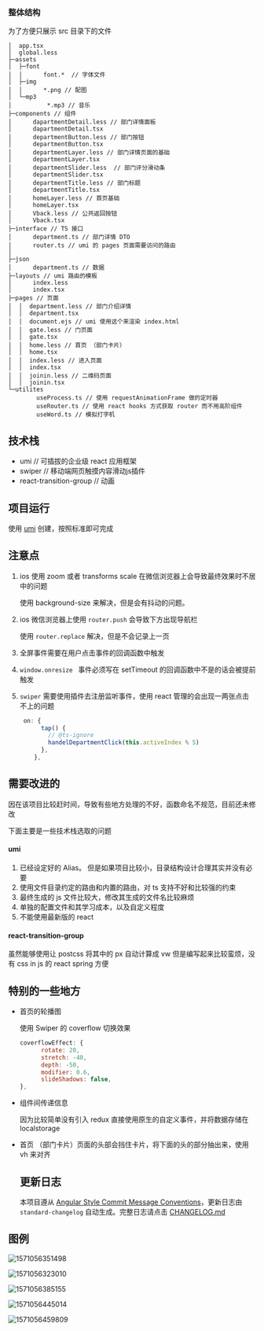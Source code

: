 ### 整体结构

为了方便只展示 src 目录下的文件

```
│  app.tsx
│  global.less
├─assets
│  ├─font
│  │      font.*  // 字体文件
│  ├─img
│  │      *.png // 配图
│  └─mp3
│          *.mp3 // 音乐
├─components // 组件
│      dapartmentDetail.less // 部门详情面板
│      dapartmentDetail.tsx
│      departmentButton.less // 部门按钮
│      departmentButton.tsx
│      departmentLayer.less // 部门详情页面的基础
│      departmentLayer.tsx
│      departmentSlider.less  // 部门评分滑动条
│      departmentSlider.tsx
│      departmentTitle.less // 部门标题
│      departmentTitle.tsx
│      homeLayer.less // 首页基础
│      homeLayer.tsx
│      Vback.less // 公共返回按钮
│      Vback.tsx
├─interface // TS 接口
│      department.ts // 部门详情 DTO
│      router.ts // umi 的 pages 页面需要访问的路由
│
├─json
│      department.ts // 数据
├─layouts // umi 路由的模板
│      index.less
│      index.tsx
├─pages // 页面
│  │  department.less // 部门介绍详情
│  │  department.tsx
│  │  document.ejs // umi 使用这个来渲染 index.html
│  │  gate.less // 门页面
│  │  gate.tsx
│  │  home.less // 首页 （部门卡片）
│  │  home.tsx
│  │  index.less // 进入页面
│  │  index.tsx
│  │  joinin.less // 二维码页面
│  │  joinin.tsx
└─utilites
        useProcess.ts // 使用 requestAnimationFrame 做的定时器
        useRouter.ts // 使用 react hooks 方式获取 router 而不用高阶组件
        useWord.ts // 模拟打字机
```

## 技术栈

- umi     // 可插拔的企业级 react 应用框架
- swiper  // 移动端网页触摸内容滑动js插件
- react-transition-group // 动画



## 项目运行

使用 [umi](https://umijs.org/) 创建，按照标准即可完成

## 注意点

1. ios 使用 zoom 或者 transforms scale 在微信浏览器上会导致最终效果时不居中的问题

   使用 background-size 来解决，但是会有抖动的问题。

2. ios 微信浏览器上使用 `router.push` 会导致下方出现导航栏

   使用 `router.replace` 解决，但是不会记录上一页

3. 全屏事件需要在用户点击事件的回调函数中触发

4. `window.onresize ` 事件必须写在 setTimeout 的回调函数中不是的话会被提前触发

5. `swiper` 需要使用插件去注册监听事件，使用 react 管理的会出现一两张点击不上的问题

   ```js
    on: {
         tap() {
           // @ts-ignore
           handelDepartmentClick(this.activeIndex % 5)
         },
       },
   ```

   

## 需要改进的

因在该项目比较赶时间，导致有些地方处理的不好，函数命名不规范，目前还未修改

下面主要是一些技术栈选取的问题

#### umi 

1. 已经设定好的 Alias。 但是如果项目比较小，目录结构设计合理其实并没有必要
2. 使用文件目录约定的路由和内置的路由，对 ts 支持不好和比较强的约束
3. 最终生成的 js 文件比较大，修改其生成的文件名比较麻烦
4. 单独的配置文件和其学习成本，以及自定义程度
5. 不能使用最新版的 react

#### react-transition-group

虽然能够使用让 postcss 将其中的 px 自动计算成 vw 但是编写起来比较蛮烦，没有 css in js 的 react spring 方便

## 特别的一些地方

- 首页的轮播图

  使用 Swiper 的 coverflow 切换效果
  
  ```js
  coverflowEffect: {
        rotate: 20,
        stretch: -40,
        depth: -50,
        modifier: 0.6,
        slideShadows: false,
  },
  ```


- 组件间传递信息

  因为比较简单没有引入 redux 直接使用原生的自定义事件，并将数据存储在 localstorage
  
- 首页 （部门卡片）页面的头部会挡住卡片，将下面的头的部分抽出来，使用 vh 来对齐


  ## 更新日志

  本项目遵从 [Angular Style Commit Message Conventions](https://gist.github.com/stephenparish/9941e89d80e2bc58a153)，更新日志由 `standard-changelog` 自动生成。完整日志请点击 [CHANGELOG.md](./CHANGELOG.md)

## 图例

![1571056351498](./readme.assets/1571056351498.png)

![1571056323010](./readme.assets/1571056323010.png)

![1571056385155](./readme.assets/1571056385155.png)

![1571056445014](./readme.assets/1571056445014.png)

![1571056459809](./readme.assets/1571056459809.png)